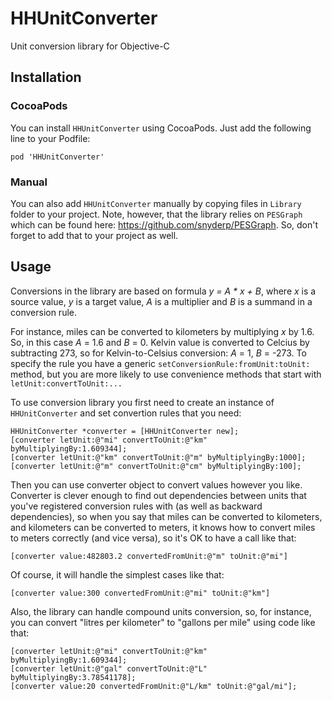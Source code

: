 HHUnitConverter
===============

Unit conversion library for Objective-C

Installation
---------------

### CocoaPods

You can install `HHUnitConverter` using CocoaPods. Just add the following line to your Podfile:

    pod 'HHUnitConverter'

### Manual

You can also add `HHUnitConverter` manually by copying files in `Library` folder to your project. Note, however, that the library relies on `PESGraph` which can be found here: https://github.com/snyderp/PESGraph. So, don't forget to add that to your project as well.

Usage
---------------

Conversions in the library are based on formula _y = A * x + B_, where _x_ is a source value, _y_ is a target value, _A_ is a multiplier and _B_ is a summand in a conversion rule.

For instance, miles can be converted to kilometers by multiplying _x_ by 1.6. So, in this case _A_ = 1.6 and _B_ = 0. Kelvin value is converted to Celcius by subtracting 273, so for Kelvin-to-Celsius conversion: _A_ = 1, _B_ = -273. To specify the rule you have a generic `setConversionRule:fromUnit:toUnit:` method, but you are more likely to use convenience methods that start with `letUnit:convertToUnit:...`

To use conversion library you first need to create an instance of `HHUnitConverter` and set convertion rules that you need:

	HHUnitConverter *converter = [HHUnitConverter new];
	[converter letUnit:@"mi" convertToUnit:@"km" byMultiplyingBy:1.609344];
	[converter letUnit:@"km" convertToUnit:@"m" byMultiplyingBy:1000];
	[converter letUnit:@"m" convertToUnit:@"cm" byMultiplyingBy:100];
	
Then you can use converter object to convert values however you like. Converter is clever enough to find out dependencies between units that you've registered conversion rules with (as well as backward dependencies), so when you say that miles can be converted to kilometers, and kilometers can be converted to meters, it knows how to convert miles to meters correctly (and vice versa), so it's OK to have a call like that:

	[converter value:482803.2 convertedFromUnit:@"m" toUnit:@"mi"]
	
Of course, it will handle the simplest cases like that:

	[converter value:300 convertedFromUnit:@"mi" toUnit:@"km"]

Also, the library can handle compound units conversion, so, for instance, you can convert "litres per kilometer" to "gallons per mile" using code like that:

	[converter letUnit:@"mi" convertToUnit:@"km" byMultiplyingBy:1.609344];
	[converter letUnit:@"gal" convertToUnit:@"L" byMultiplyingBy:3.78541178];
	[converter value:20 convertedFromUnit:@"L/km" toUnit:@"gal/mi"];
